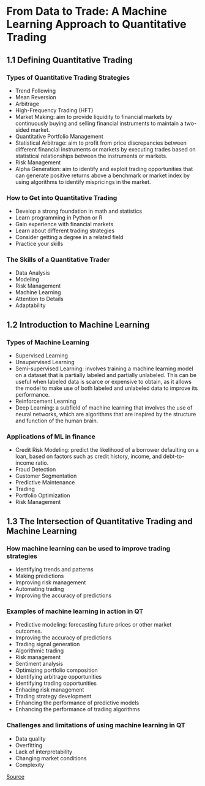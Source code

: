 # From Data to Trade: A Machine Learning Approach to Quantitative Trading

## 1.1 Defining Quantitative Trading

### Types of Quantitative Trading Strategies

- Trend Following
- Mean Reversion
- Arbitrage
- High-Frequency Trading (HFT)
- Market Making: aim to provide liquidity to financial markets by continuously buying and selling financial instruments to maintain a two-sided market.
- Quantitative Portfolio Management
- Statistical Arbitrage: aim to profit from price discrepancies between different financial instruments or markets by executing trades based on statistical relationships between the instruments or markets.
- Risk Management
- Alpha Generation: aim to identify and exploit trading opportunities that can generate positive returns above a benchmark or market index by using algorithms to identify mispricings in the market.

### How to Get into Quantitative Trading

- Develop a strong foundation in math and statistics
- Learn programming in Python or R
- Gain experience with financial markets
- Learn about different trading strategies
- Consider getting a degree in a related field
- Practice your skills

### The Skills of a Quantitative Trader

- Data Analysis
- Modeling
- Risk Management
- Machine Learning
- Attention to Details
- Adaptability

## 1.2 Introduction to Machine Learning

### Types of Machine Learning

- Supervised Learning
- Unsupervised Learning
- Semi-supervised Learning: involves training a machine learning model on a dataset that is partially labeled and partially unlabeled. This can be useful when labeled data is scarce or expensive to obtain, as it allows the model to make use of both labeled and unlabeled data to improve its performance.
- Reinforcement Learning
- Deep Learning: a subfield of machine learning that involves the use of neural networks, which are algorithms that are inspired by the structure and function of the human brain.

### Applications of ML in finance

- Credit Risk Modeling: predict the likelihood of a borrower defaulting on a loan, based on factors such as credit history, income, and debt-to-income ratio.
- Fraud Detection
- Customer Segmentation
- Predictive Maintenance
- Trading
- Portfolio Optimization
- Risk Management

## 1.3 The Intersection of Quantitative Trading and Machine Learning

### How machine learning can be used to improve trading strategies

- Identifying trends and patterns
- Making predictions
- Improving risk management
- Automating trading
- Improving the accuracy of predictions

### Examples of machine learning in action in QT

- Predictive modeling: forecasting future prices or other market outcomes.
- Improving the accuracy of predictions
- Trading signal generation
- Algorithmic trading
- Risk management
- Sentiment analysis
- Optimizing portfolio composition
- Identifying arbitrage opportunities
- Identifying trading opportunities
- Enhacing risk management
- Trading strategy development
- Enhancing the performance of predictive models
- Enhancing the performance of trading algorithms

### Challenges and limitations of using machine learning in QT

- Data quality
- Overfitting
- Lack of interpretability
- Changing market conditions
- Complexity


[Source](https://papers.ssrn.com/sol3/papers.cfm?abstract_id=4315362)
